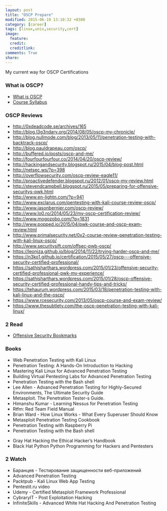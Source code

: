 ```yaml
---
layout: post
title: "OSCP Prepare"
modified: 2015-06-19 13:10:32 +0300
category: [career]
tags: [linux,unix,security,cert]
image:
  feature:
  credit:
  creditlink:
comments: True
share:
---
```

My current way for OSCP Certifications

### What is OSCP?
- [What is OSCP](https://www.offensive-security.com/information-security-certifications/oscp-offensive-security-certified-professional/)
- [Course Syllabus](http://www.offensive-security.com/documentation/penetration-testing-with-backtrack.pdf)

### OSCP Reviews
- http://0xdeadcode.se/archives/165
- http://blog.l3g3ndary.org/2014/08/05/oscp-my-chronicle/
- http://blog.nullmode.com/blog/2013/05/11/penetration-testing-with-backtrack-oscp/
- http://blog.pauldrapeau.com/oscp/
- http://buffered.io/posts/oscp-and-me/
- http://fourfourfourfour.co/2014/04/20/oscp-review/
- http://hackingandsecurity.blogspot.ru/2015/04/blog-post.html
- http://netsec.ws/?p=398
- http://overflowsecurity.com/oscp-review-eagle11/
- http://proactivedefender.blogspot.ru/2012/01/oscp-my-review.html
- http://stevendcampbell.blogspot.ru/2015/05/preparing-for-offensive-securitys-pwk.html
- http://www.en-lightn.com/?p=941
- http://www.exclarus.com/pentesting-with-kali-course-review-oscp/
- http://www.jasonbernier.com/oscp-review/
- http://www.lo0.ro/2014/05/23/my-oscp-certification-review/
- http://www.mogozobo.com/?p=1831
- http://www.popped.io/2015/04/pwk-course-and-oscp-exam-review.html
- http://www.primalsecurity.net/0x2-course-review-penetration-testing-with-kali-linux-oscp/
- http://www.securitysift.com/offsec-pwb-oscp/
- https://leonjza.github.io/blog/2014/11/22/trying-harder-oscp-and-me/
- https://n3ko1.github.io/certification/2015/05/27/oscp---offensive-security-certified-professional/
- https://sathisharthars.wordpress.com/2015/01/23/offensive-security-certified-professional-pwk-my-experience/
- https://sathisharthars.wordpress.com/2015/01/28/oscp-offensive-security-certified-professional-handy-tips-and-tricks/
- https://tehaurum.wordpress.com/2015/03/18/penetration-testing-with-kali-linux-and-the-oscp/
- https://www.rcesecurity.com/2013/05/oscp-course-and-exam-review/
- https://www.thesubtlety.com/the-oscp-penetration-testing-with-kali-linux/

### 2 Read
- [Offensive Security Bookmarks](https://jivoi.github.io/2015/07/03/offensive-security-bookmarks/)

### Books
- Web Penetration Testing with Kali Linux
- Penetration Testing: A Hands-On Introduction to Hacking
- Mastering Kali Linux for Advanced Penetration Testing
- Building Virtual Pentesting Labs for Advanced Penetration Testing
- Penetration Testing with the Bash shell
- Lee Allen - Advanced Penetration Testing for Highly-Secured Environments, The Ultimate Security Guide
- Metasploit. The Penetration Tester-s Guide.
- Himanshu Kumar - Learning Nessus for Penetration Testing
- Rtfm: Red Team Field Manual
- Brian Ward - How Linux Works - What Every Superuser Should Know
- Metasploit Penetration Testing Cookbook
- Penetration Testing with Raspberry Pi
- Penetration Testing with the Bash shell
* Gray Hat Hacking the Ethical Hacker’s Handbook
* Black Hat Python Python Programming for Hackers and Pentesters

### 2 Watch
- Баранцев - Тестирование защищенности веб-приложений 
- Advanced Penetration Testing
- Packtpub - Kali Linux Web App Testing
- Pentestit.ru video
- Udemy - Certified Metasploit Framework Professional
- CybraryIT - Post Exploitation Hacking
- InfiniteSkills - Advanced White Hat Hacking And Penetration Testing
